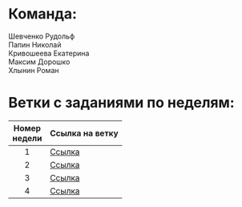 # Команда:
Шевченко Рудольф<br>
Папин Николай<br>
Кривошеева Екатерина<br>
Максим Дорошко<br>
Хлынин Роман<br>
# Ветки с заданиями по неделям:
| Номер<br>недели | Ссылка на ветку |
|:---:|---|
| 1 | [Ссылка](ideas.md) |
| 2 | [Ссылка]() |
| 3 | [Ссылка]() |
| 4 | [Ссылка]() |
